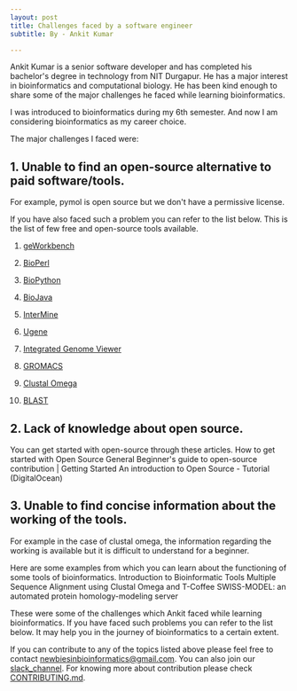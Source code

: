 ```yaml
---
layout: post
title: Challenges faced by a software engineer
subtitle: By - Ankit Kumar

---
```


Ankit Kumar is a senior software developer and has completed his bachelor's degree in technology from NIT Durgapur. He has a major interest in bioinformatics and computational biology. He has been kind enough to share some of the major challenges he faced while learning bioinformatics.

I was introduced to bioinformatics during my 6th semester. And now I am considering bioinformatics as my career choice.

The major challenges I faced were: 

## 1. Unable to find an open-source alternative to paid software/tools.

For example, pymol is open source but we don't have a permissive license. 

If you have also faced such a problem you can refer to the list below. 
This is the list of few free and open-source tools available.

1. [geWorkbench](https://genomespace.org/support/guides/tool-guide/sections/geworkbench-GS-capabilities)
	
2. [BioPerl](https://bioperl.org/)
	
3. [BioPython](https://biopython.org/)
	
4. [BioJava](https://biojava.org/)
	
5. [InterMine](http://intermine.org/)

6. [Ugene](http://ugene.net/)

7. [Integrated Genome Viewer](https://software.broadinstitute.org/software/igv/)

8. [GROMACS](https://www.gromacs.org/)

9. [Clustal Omega](https://www.ebi.ac.uk/seqdb/confluence/display/JDSAT/Clustal+Omega+Help+and+Documentation)

10. [BLAST](https://blast.ncbi.nlm.nih.gov/Blast.cgi)


## 2. Lack of knowledge about open source.


 You can get started with open-source through these articles.
How to get started with Open Source
General Beginner's guide to open-source contribution | Getting Started
An introduction to Open Source - Tutorial (DigitalOcean) 



## 3. Unable to find concise information about the working of the tools.

For example in the case of clustal omega, the information regarding the working is available but it is difficult to understand for a beginner.

Here are some examples from which you can learn about the functioning of some tools of bioinformatics.
Introduction to Bioinformatic Tools
Multiple Sequence Alignment using Clustal Omega and T-Coffee
SWISS-MODEL: an automated protein homology-modeling server


These were some of the challenges which Ankit faced while learning bioinformatics.
If you have faced such problems you can refer to the list below. It may help you in the journey of bioinformatics to a certain extent.




If you can contribute to any of the topics listed above please feel free to contact [newbiesinbioinformatics@gmail.com]([newbiesinbioinformatics@gmail.com). You can also join our [slack_channel](https://join.slack.com/t/newbiesinbioi-suw3310/shared_invite/zt-ra6dx7tx-497jnBj5a54R27YB_oQK8g). For knowing more about contribution please check [CONTRIBUTING.md](https://github.com/Newbies-in-bioinformatics/Newbies-in-bioinformatics/blob/main/CONTRIBUTING.md).




